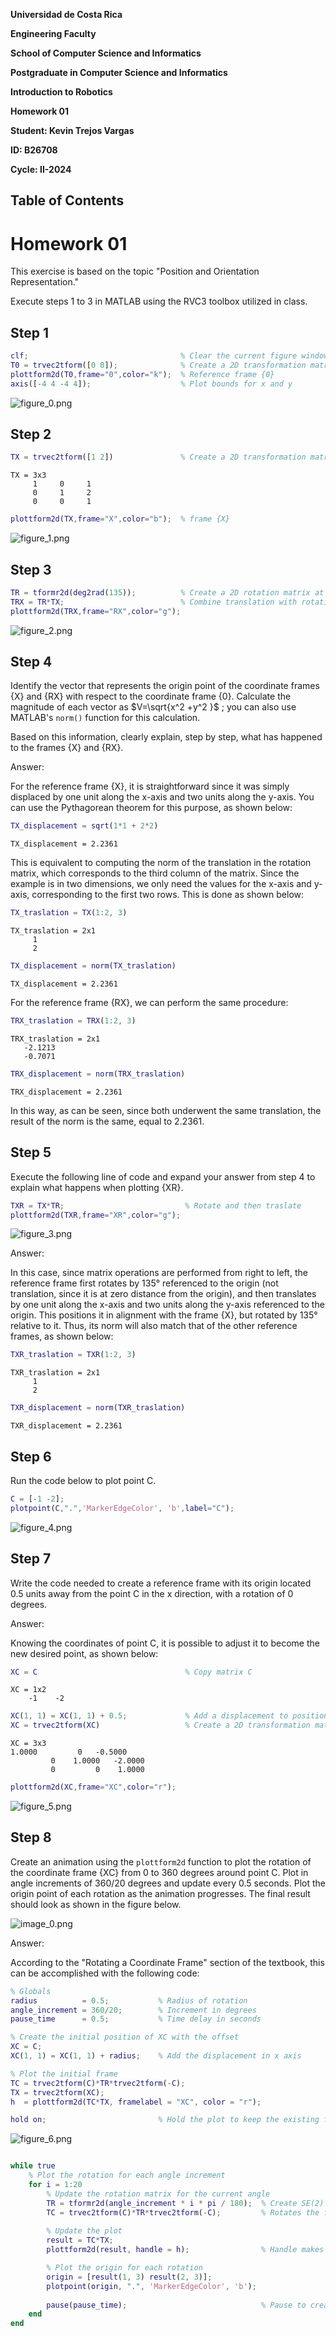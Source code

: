 

**Universidad de Costa Rica**


**Engineering Faculty**


**School of Computer Science and Informatics**


**Postgraduate in Computer Science and Informatics**


**Introduction to Robotics**


**Homework 01**


**Student: Kevin Trejos Vargas**


**ID: B26708**


**Cycle: II\-2024**

<a name="beginToc"></a>

## Table of Contents
<a name="endToc"></a>

# Homework 01

This exercise is based on the topic "Position and Orientation Representation."


Execute steps 1 to 3 in MATLAB using the RVC3 toolbox utilized in class.

## **Step 1**
```matlab
clf;                                  % Clear the current figure window
T0 = trvec2tform([0 0]);              % Create a 2D transformation matrix at (0, 0)
plottform2d(T0,frame="0",color="k");  % Reference frame {0}
axis([-4 4 -4 4]);                    % Plot bounds for x and y
```

![figure_0.png](Homework01-Position_and_Orientation_2D_media/figure_0.png)

## **Step 2**
```matlab
TX = trvec2tform([1 2])               % Create a 2D transformation matrix at (1, 2)
```

```matlabTextOutput
TX = 3x3    
     1     0     1
     0     1     2
     0     0     1

```

```matlab
plottform2d(TX,frame="X",color="b");  % frame {X}
```

![figure_1.png](Homework01-Position_and_Orientation_2D_media/figure_1.png)

## **Step 3**
```matlab
TR = tformr2d(deg2rad(135));          % Create a 2D rotation matrix at 135°
TRX = TR*TX;                          % Combine translation with rotation matrices, first translates and then rotates around the origin
plottform2d(TRX,frame="RX",color="g");
```

![figure_2.png](Homework01-Position_and_Orientation_2D_media/figure_2.png)

## **Step 4**

Identify the vector that represents the origin point of the coordinate frames {X} and {RX} with respect to the coordinate frame {0}. Calculate the magnitude of each vector as $V=\sqrt{x^2 +y^2 }$ ; you can also use MATLAB's `norm()` function for this calculation.


Based on this information, clearly explain, step by step, what has happened to the frames {X} and {RX}.


Answer:


For the reference frame {X}, it is straightforward since it was simply displaced by one unit along the x\-axis and two units along the y\-axis. You can use the Pythagorean theorem for this purpose, as shown below:

```matlab
TX_displacement = sqrt(1*1 + 2*2)
```

```matlabTextOutput
TX_displacement = 2.2361
```

This is equivalent to computing the norm of the translation in the rotation matrix, which corresponds to the third column of the matrix. Since the example is in two dimensions, we only need the values for the x\-axis and y\-axis, corresponding to the first two rows. This is done as shown below:

```matlab
TX_traslation = TX(1:2, 3)
```

```matlabTextOutput
TX_traslation = 2x1    
     1
     2

```

```matlab
TX_displacement = norm(TX_traslation)
```

```matlabTextOutput
TX_displacement = 2.2361
```

For the reference frame {RX}, we can perform the same procedure:

```matlab
TRX_traslation = TRX(1:2, 3)
```

```matlabTextOutput
TRX_traslation = 2x1    
   -2.1213
   -0.7071

```

```matlab
TRX_displacement = norm(TRX_traslation)
```

```matlabTextOutput
TRX_displacement = 2.2361
```

In this way, as can be seen, since both underwent the same translation, the result of the norm is the same, equal to 2.2361.

##  **Step 5** 

Execute the following line of code and expand your answer from step 4 to explain what happens when plotting {XR}.

```matlab
TXR = TX*TR;                           % Rotate and then traslate
plottform2d(TXR,frame="XR",color="g");
```

![figure_3.png](Homework01-Position_and_Orientation_2D_media/figure_3.png)

Answer:


In this case, since matrix operations are performed from right to left, the reference frame first rotates by 135° referenced to the origin (not translation, since it is at zero distance from the origin), and then translates by one unit along the x\-axis and two units along the y\-axis referenced to the origin. This positions it in alignment with the frame {X}, but rotated by 135° relative to it. Thus, its norm will also match that of the other reference frames, as shown below:

```matlab
TXR_traslation = TXR(1:2, 3)
```

```matlabTextOutput
TXR_traslation = 2x1    
     1
     2

```

```matlab
TXR_displacement = norm(TXR_traslation)
```

```matlabTextOutput
TXR_displacement = 2.2361
```

## **Step 6** 

Run the code below to plot point C.

```matlab
C = [-1 -2];
plotpoint(C,".",'MarkerEdgeColor', 'b',label="C");
```

![figure_4.png](Homework01-Position_and_Orientation_2D_media/figure_4.png)

##  **Step 7** 

Write the code needed to create a reference frame with its origin located 0.5 units away from the point C in the x direction, with a rotation of 0 degrees.


Answer:


Knowing the coordinates of point C, it is possible to adjust it to become the new desired point, as shown below:

```matlab
XC = C                                 % Copy matrix C
```

```matlabTextOutput
XC = 1x2    
    -1    -2

```

```matlab
XC(1, 1) = XC(1, 1) + 0.5;             % Add a displacement to position (1,1)
XC = trvec2tform(XC)                   % Create a 2D transformation matrix at XC
```

```matlabTextOutput
XC = 3x3    
1.0000         0   -0.5000
         0    1.0000   -2.0000
         0         0    1.0000

```

```matlab
plottform2d(XC,frame="XC",color="r");
```

![figure_5.png](Homework01-Position_and_Orientation_2D_media/figure_5.png)

##  **Step 8** 

Create an animation using the `plottform2d` function to plot the rotation of the coordinate frame {XC} from 0 to 360 degrees around point C. Plot in angle increments of 360/20 degrees and update every 0.5 seconds. Plot the origin point of each rotation as the animation progresses. The final result should look as shown in the figure below.


![image_0.png](Homework01-Position_and_Orientation_2D_media/image_0.png)


Answer:


According to the "Rotating a Coordinate Frame" section of the textbook, this can be accomplished with the following code:

```matlab
% Globals
radius          = 0.5;           % Radius of rotation
angle_increment = 360/20;        % Increment in degrees
pause_time      = 0.5;           % Time delay in seconds

% Create the initial position of XC with the offset
XC = C;                                  
XC(1, 1) = XC(1, 1) + radius;    % Add the displacement in x axis

% Plot the initial frame
TC = trvec2tform(C)*TR*trvec2tform(-C);
TX = trvec2tform(XC);
h  = plottform2d(TC*TX, framelabel = "XC", color = "r");

hold on;                         % Hold the plot to keep the existing frames
```

![figure_6.png](Homework01-Position_and_Orientation_2D_media/figure_6.png)

```matlab

while true
    % Plot the rotation for each angle increment
    for i = 1:20
        % Update the rotation matrix for the current angle
        TR = tformr2d(angle_increment * i * pi / 180);  % Create SE(2) matrix out of current rotation
        TC = trvec2tform(C)*TR*trvec2tform(-C);         % Rotates the frame around C
        
        % Update the plot
        result = TC*TX;
        plottform2d(result, handle = h);                % Handle makes the plot animation work

        % Plot the origin for each rotation
        origin = [result(1, 3) result(2, 3)];
        plotpoint(origin, ".", 'MarkerEdgeColor', 'b');
        
        pause(pause_time);                              % Pause to create the animation effect
    end
end
```
